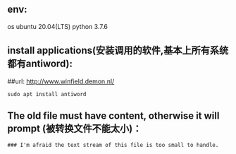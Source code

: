 ## env:
os ubuntu 20.04(LTS)
python 3.7.6

##  install applications(安装调用的软件,基本上所有系统都有antiword):
##url: http://www.winfield.demon.nl/
    
    sudo apt install antiword


## The old file must have content, otherwise it will prompt (被转换文件不能太小)：
    ### I'm afraid the text stream of this file is too small to handle.
